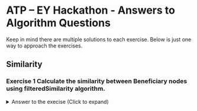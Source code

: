 # **ATP – EY Hackathon - Answers to Algorithm Questions**

Keep in mind there are multiple solutions to each exercise. Below is just one way to approach the exercises.

## **Similarity**

### **Exercise 1 Calculate the similarity between Beneficiary nodes using filteredSimilarity algorithm.**
<details>
  <summary> Answer to the execise (Click to expand) </summary>

```
# Project graph
bene_sim, project_stats = gds.graph.project(
                  'bene_sim',
                  ['Beneficiary', 'Condition', 'Claim'],
                  ['*']
              )  

# Run the algorithm in stream mode
gds.alpha.nodeSimilarity.filtered.stream(bene_sim,
                sourceNodeFilter = 'Beneficiary',
                targetNodeFilter = 'Beneficiary',   
                similarityCutoff = 1,
                concurrency=4
            )

# Run the algorithm in write mode
gds.alpha.nodeSimilarity.filtered.write(bene_sim,
                writeRelationshipType = 'BENE_SIMILAR_TO',
                writeProperty = 'bene_similarity_score',
                sourceNodeFilter = 'Beneficiary',
                targetNodeFilter = 'Beneficiary',   
                similarityCutoff = 1,
                concurrency=4
            )

# Drop the graph projection
bene_sim.drop()

Cypher queries to look at clusters (copy-paste in browser)
match (b1)-[r:BENE_SIMILAR_TO]-(b2)
match (b1)-[]-(f:Fraud|Claim)-[]-(p:Provider)
return b1, b2, f
order by r.bene_similarity_score DESC
limit 100

match (b1)-[r:BENE_SIMILAR_TO]-(b2)
match (b1)-[]-(c:Condition)
return b1, b2, c
limit 100
</details>  

## **Betweeness**

## **Centrality**

<!---
### **Exercise 2.1 Query through the result using python to determine whether this would be a good feature to add?**
<details>
  <summary> Answer to the execise (Click to expand) </summary>

```
# Query throught the results to see how many claims a physician is involved in and whether that physician is involved with a fraudulent provider
provider_claims = gds.run_cypher(''' 
//Query the database sorting by amount of claims associated with each physician
match (c:Claim)-[]-(pr:Provider)
return distinct pr.id as provider, pr.provider_degree AS claims, pr.fraud as fraud
order by claims desc
''')

print(provider_claims.head())

# Create a plot, plotting the density of the amount of claims associated with a physician for physicians that are associated with a fraudelent provider and non fraudulent providers
graph = provider_claims.groupby('fraud')['claims'].plot(kind='kde', legend = True, xlim=[0,150])
```
See that there is a difference in the distribution. So this would be a good feature.

</details>
<br>

### **Exercise 2.2: Create a new projection that will find the amount of claims are associated with a physician. Determine whether this would be a good feature to add?**

<details>
  <summary> Answer to the execise (Click to expand) </summary>

Start by creating a projection, considering only the claims and the physicians.
```
# Create projection of the claim and physician nodes that includes all the relationships between claim and physician

claim_phys_degree, project_stats  = gds.graph.project(
    'claim_phys',
    ['Claim', 'Physician'],
    ['HAS_ATTENDING', 'HAS_OPERATING', 'HAS_OTHER']
)

project_stats
```

```
# Stream the results to get a quick overview of the results
gds.degree.stream(claim_phys_degree, orientation= 'REVERSE')
```

```
# Write the result back to the original graph by creating a new property on the physician and claim nodes
gds.degree.write(claim_phys_degree, orientation= 'REVERSE', writeProperty='claim_degree')
```

```
# Query throught the results to see how many claims a physician is involved in and whether that physician is involved with a fraudulent provider
degree_query = gds.run_cypher('''
//Query the database sorting by amount of claims associated with each physician
match (p:Physician)-[]-(:Claim)-[]-(pr:Provider)
return distinct p.id as physician, p.claim_degree AS claims , pr.id AS provider , pr.fraud as fraud
order by claims
''')

# Create a plot, plotting the density of the amount of claims associated with a physician for physicians that are associated with a fraudelent provider and non fraudulent providers
print(degree_query.head())
degree_query.groupby('fraud')['claims'].plot(kind='kde', legend = True, xlim=[0,100])
```
See that could be a good feature.

Remember to drop the projection.
```
# Drop the graph projections to save memory or fix mistakes
claim_phys_degree.drop()
```

</details>
<br>
-->
### **Exercise 3.1: Create a new projection that will find the amount of diagnosis that are associated with a claim. Determine whether this would be a good feature to add?**

<details>
  <summary> Answer to the execise (Click to expand) </summary>

Start by creating a projection, considering only the claims and the diagnosis.
```
# Create projection of the claim and physician nodes that includes all the relationships between claim and physician

claim_diag_degree, project_stats  = gds.graph.project(
    'claim_diag',
    ['Claim', 'Diagnosis'],
    ['HAS_DIAGNOSIS_CODE_OF', 'HAS_ADMISSION_WITH', 'HAS_GROUP_CODE_OF']
)

project_stats
```

```
# Stream the results to get a quick overview of the results
gds.degree.stream(claim_diag_degree)
```
NOTE: Here the relationships are not reversed!
```
# Write the result back to the original graph by creating a new property on the physician and claim nodes
gds.degree.write(claim_diag_degree, writeProperty='claim_degree')
```

```
# Query throught the results to see how many diagnosis are asssociated for the claim and whether that claim is involved with a fraudulent provider
claim_diag_degree = gds.run_cypher(''' 
    //Query the database sorting by amount of claims associated with each physician
    match (d:Diagnosis)-[]-(c:Claim)-[]-(pr:Provider)
    return distinct c.id as claim, c.diag_degree AS diagnosis_count , pr.id AS provider , pr.fraud as fraud
    order by diagnosis_count asc
''')
claim_diag_degree.head()

# Create a plot, plotting the density of the amount of diagnosis associated with a claim and if that claim is associated with a fraudelent provider and non fraudulent providers
claim_diag_degree.groupby('fraud')['diagnosis_count'].plot(kind='kde', label = True)
```
See that would not be a good feature.

Remember to drop the projection.
```
# Drop the graph projections to save memory or fix mistakes
claim_phys_degree.drop()
```

</details>
<br>

## **Community Detection**
<!---
### **Exercise 3.1: Check the communities that have been found. What is the average claim amount? What providers are above average?**

<details>
  <summary> Answer to the execise (Click to expand) </summary>

```
# Check our communities, what is the average claim amout, and what providers are above average
gds.run_cypher('create range index if not exists for (n:Claim) on (n.community_id)')
community_dist = gds.run_cypher(''' 
    match (n:Claim)
    with n.community_id as community_id, 
            count(*) as number_of_claims,
            avg(n.reimbursedAmt) as avg_community_amt
        order by number_of_claims desc limit 50
    match (c:Claim{community_id:community_id})-[:SUBMITTED_BY]->(p)
    with p, community_id, avg_community_amt, 
            avg(c.reimbursedAmt) as avg_provider_amt
        order by avg_provider_amt desc
        where avg_provider_amt > avg_community_amt
    with p, community_id, avg_community_amt, avg_provider_amt,
        avg_provider_amt/avg_community_amt*100 as percent_over_average
        order by  percent_over_average desc
    return 
        community_id, 
        p.id as provider_id, 
        avg_community_amt, 
        avg_provider_amt,
        percent_over_average,
        p.fraud as is_fraud
    limit 20
''')
community_dist.head(20)
```


</details>
 -->
<br>

### **Exercise 4.1: Check the communities that have been found. What is the number of fraudulent providers per community?**

<details>
  <summary> Answer to the execise (Click to expand) </summary>

```
# Check our communities, what are the number of fraudlent providers per community
gds.run_cypher('create range index if not exists for (n:Claim) on (n.community_id)')
community_dist = gds.run_cypher(''' 
    match (n:Claim)-[:SUBMITTED_BY]->(p)
    with 
        n.community_id as community_id, collect(distinct p) as providers
    with
        community_id,
        size([ p in providers where p.fraud = true | 1]) as fradulent_providers, 
        size([ p in providers where p.fraud = false | 1]) as non_fradulent_providers
    with
        community_id, fradulent_providers, non_fradulent_providers,
        100.0*fradulent_providers/(non_fradulent_providers + fradulent_providers) as fraud_percent
    return community_id, fradulent_providers, non_fradulent_providers, fraud_percent order by fraud_percent desc limit 10
''')
community_dist.head(20)
```

</details>
<br>

### **Exercise 4.2: Plot the results.**

<details>
  <summary> Answer to the execise (Click to expand) </summary>

```
# Lets plot it
community_dist.hist('fraud_percent')
```

</details>
